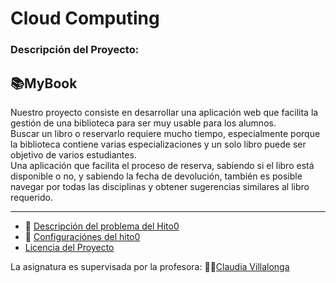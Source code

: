 # Cloud Computing
### Descripción del Proyecto:  
## 📚MyBook
Nuestro proyecto consiste en desarrollar una aplicación web que facilita la gestión de una biblioteca para ser muy usable para los alumnos.  
Buscar un libro o reservarlo requiere mucho tiempo, especialmente porque la biblioteca contiene varias especializaciones y un solo libro puede ser objetivo de varios estudiantes.  
Una aplicación que facilita el proceso de reserva, sabiendo si el libro está disponible o no, y sabiendo la fecha de devolución, también es posible navegar por todas las disciplinas y obtener sugerencias similares al libro requerido.  

---  
- :pencil: [Descripción del problema del Hito0](http://jj.github.io/CC/documentos/proyecto/0.Repositorio)
- :hammer: [Configuraciónes  del hito0](https://github.com/hamadabouhcida/cc_project/blob/main/docs/hito0.md) 
- [Licencia del Proyecto](https://github.com/hamadabouhcida/cc_project/blob/main/licence.md)  

  
    
    
 La asignatura es supervisada por la profesora: 👩‍🏫[Claudia Villalonga](https://github.com/cvillalonga)  
 
